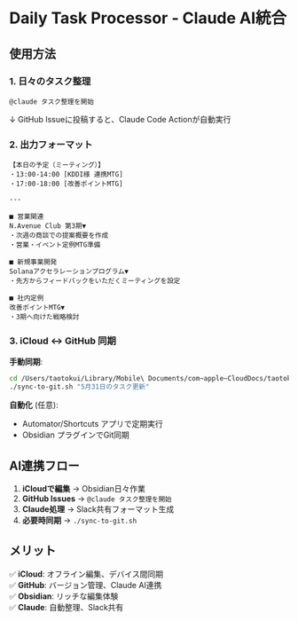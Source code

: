 # Daily Task Processor - Claude AI統合

## 使用方法

### 1. **日々のタスク整理**
```
@claude タスク整理を開始
```
↓ GitHub Issueに投稿すると、Claude Code Actionが自動実行

### 2. **出力フォーマット** 
```
【本日の予定（ミーティング）】
・13:00-14:00 [KDDI様 連携MTG]
・17:00-18:00 [改善ポイントMTG]

---

■ 営業関連
N.Avenue Club 第3期▼
・次週の商談での提案概要を作成
・営業・イベント定例MTG準備

■ 新規事業開発  
Solanaアクセラレーションプログラム▼
・先方からフィードバックをいただくミーティングを設定

■ 社内定例
改善ポイントMTG▼
・3期へ向けた戦略検討
```

### 3. **iCloud ↔ GitHub 同期**

**手動同期**:
```bash
cd /Users/taotokui/Library/Mobile\ Documents/com~apple~CloudDocs/taotokui_Obsidian/task-manager
./sync-to-git.sh "5月31日のタスク更新"
```

**自動化** (任意):
- Automator/Shortcuts アプリで定期実行
- Obsidian プラグインでGit同期

## AI連携フロー

1. **iCloudで編集** → Obsidian日々作業
2. **GitHub Issues** → `@claude タスク整理を開始`
3. **Claude処理** → Slack共有フォーマット生成
4. **必要時同期** → `./sync-to-git.sh`

## メリット

✅ **iCloud**: オフライン編集、デバイス間同期  
✅ **GitHub**: バージョン管理、Claude AI連携  
✅ **Obsidian**: リッチな編集体験  
✅ **Claude**: 自動整理、Slack共有